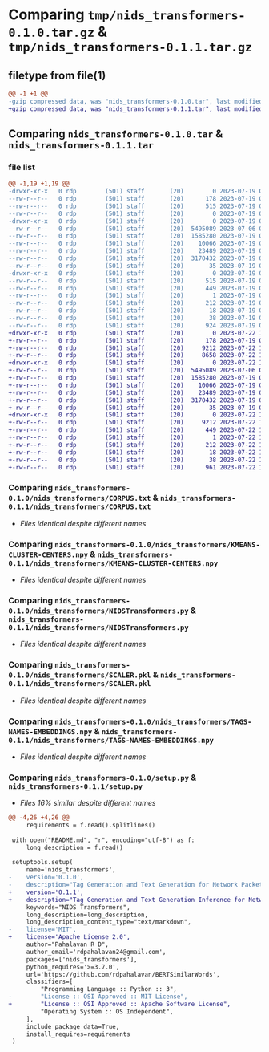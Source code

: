 # Comparing `tmp/nids_transformers-0.1.0.tar.gz` & `tmp/nids_transformers-0.1.1.tar.gz`

## filetype from file(1)

```diff
@@ -1 +1 @@
-gzip compressed data, was "nids_transformers-0.1.0.tar", last modified: Wed Jul 19 06:17:21 2023, max compression
+gzip compressed data, was "nids_transformers-0.1.1.tar", last modified: Sat Jul 22 14:59:08 2023, max compression
```

## Comparing `nids_transformers-0.1.0.tar` & `nids_transformers-0.1.1.tar`

### file list

```diff
@@ -1,19 +1,19 @@
-drwxr-xr-x   0 rdp        (501) staff       (20)        0 2023-07-19 06:17:21.665976 nids_transformers-0.1.0/
--rw-r--r--   0 rdp        (501) staff       (20)      178 2023-07-19 01:47:15.000000 nids_transformers-0.1.0/MANIFEST.in
--rw-r--r--   0 rdp        (501) staff       (20)      515 2023-07-19 06:17:21.665758 nids_transformers-0.1.0/PKG-INFO
--rw-r--r--   0 rdp        (501) staff       (20)        0 2023-07-19 01:11:31.000000 nids_transformers-0.1.0/README.md
-drwxr-xr-x   0 rdp        (501) staff       (20)        0 2023-07-19 06:17:21.664171 nids_transformers-0.1.0/nids_transformers/
--rw-r--r--   0 rdp        (501) staff       (20)  5495089 2023-07-06 03:59:04.000000 nids_transformers-0.1.0/nids_transformers/CORPUS.txt
--rw-r--r--   0 rdp        (501) staff       (20)  1585280 2023-07-19 01:16:55.000000 nids_transformers-0.1.0/nids_transformers/KMEANS-CLUSTER-CENTERS.npy
--rw-r--r--   0 rdp        (501) staff       (20)    10066 2023-07-19 06:17:00.000000 nids_transformers-0.1.0/nids_transformers/NIDSTransformers.py
--rw-r--r--   0 rdp        (501) staff       (20)    23489 2023-07-19 01:14:48.000000 nids_transformers-0.1.0/nids_transformers/SCALER.pkl
--rw-r--r--   0 rdp        (501) staff       (20)  3170432 2023-07-19 01:17:11.000000 nids_transformers-0.1.0/nids_transformers/TAGS-NAMES-EMBEDDINGS.npy
--rw-r--r--   0 rdp        (501) staff       (20)       35 2023-07-19 00:52:36.000000 nids_transformers-0.1.0/nids_transformers/__init__.py
-drwxr-xr-x   0 rdp        (501) staff       (20)        0 2023-07-19 06:17:21.665445 nids_transformers-0.1.0/nids_transformers.egg-info/
--rw-r--r--   0 rdp        (501) staff       (20)      515 2023-07-19 06:17:21.000000 nids_transformers-0.1.0/nids_transformers.egg-info/PKG-INFO
--rw-r--r--   0 rdp        (501) staff       (20)      449 2023-07-19 06:17:21.000000 nids_transformers-0.1.0/nids_transformers.egg-info/SOURCES.txt
--rw-r--r--   0 rdp        (501) staff       (20)        1 2023-07-19 06:17:21.000000 nids_transformers-0.1.0/nids_transformers.egg-info/dependency_links.txt
--rw-r--r--   0 rdp        (501) staff       (20)      212 2023-07-19 06:17:21.000000 nids_transformers-0.1.0/nids_transformers.egg-info/requires.txt
--rw-r--r--   0 rdp        (501) staff       (20)       18 2023-07-19 06:17:21.000000 nids_transformers-0.1.0/nids_transformers.egg-info/top_level.txt
--rw-r--r--   0 rdp        (501) staff       (20)       38 2023-07-19 06:17:21.666030 nids_transformers-0.1.0/setup.cfg
--rw-r--r--   0 rdp        (501) staff       (20)      924 2023-07-19 06:16:51.000000 nids_transformers-0.1.0/setup.py
+drwxr-xr-x   0 rdp        (501) staff       (20)        0 2023-07-22 14:59:08.192129 nids_transformers-0.1.1/
+-rw-r--r--   0 rdp        (501) staff       (20)      178 2023-07-19 01:47:15.000000 nids_transformers-0.1.1/MANIFEST.in
+-rw-r--r--   0 rdp        (501) staff       (20)     9212 2023-07-22 14:59:08.191792 nids_transformers-0.1.1/PKG-INFO
+-rw-r--r--   0 rdp        (501) staff       (20)     8658 2023-07-22 14:57:22.000000 nids_transformers-0.1.1/README.md
+drwxr-xr-x   0 rdp        (501) staff       (20)        0 2023-07-22 14:59:08.190281 nids_transformers-0.1.1/nids_transformers/
+-rw-r--r--   0 rdp        (501) staff       (20)  5495089 2023-07-06 03:59:04.000000 nids_transformers-0.1.1/nids_transformers/CORPUS.txt
+-rw-r--r--   0 rdp        (501) staff       (20)  1585280 2023-07-19 01:16:55.000000 nids_transformers-0.1.1/nids_transformers/KMEANS-CLUSTER-CENTERS.npy
+-rw-r--r--   0 rdp        (501) staff       (20)    10066 2023-07-19 06:17:00.000000 nids_transformers-0.1.1/nids_transformers/NIDSTransformers.py
+-rw-r--r--   0 rdp        (501) staff       (20)    23489 2023-07-19 01:14:48.000000 nids_transformers-0.1.1/nids_transformers/SCALER.pkl
+-rw-r--r--   0 rdp        (501) staff       (20)  3170432 2023-07-19 01:17:11.000000 nids_transformers-0.1.1/nids_transformers/TAGS-NAMES-EMBEDDINGS.npy
+-rw-r--r--   0 rdp        (501) staff       (20)       35 2023-07-19 00:52:36.000000 nids_transformers-0.1.1/nids_transformers/__init__.py
+drwxr-xr-x   0 rdp        (501) staff       (20)        0 2023-07-22 14:59:08.191506 nids_transformers-0.1.1/nids_transformers.egg-info/
+-rw-r--r--   0 rdp        (501) staff       (20)     9212 2023-07-22 14:59:08.000000 nids_transformers-0.1.1/nids_transformers.egg-info/PKG-INFO
+-rw-r--r--   0 rdp        (501) staff       (20)      449 2023-07-22 14:59:08.000000 nids_transformers-0.1.1/nids_transformers.egg-info/SOURCES.txt
+-rw-r--r--   0 rdp        (501) staff       (20)        1 2023-07-22 14:59:08.000000 nids_transformers-0.1.1/nids_transformers.egg-info/dependency_links.txt
+-rw-r--r--   0 rdp        (501) staff       (20)      212 2023-07-22 14:59:08.000000 nids_transformers-0.1.1/nids_transformers.egg-info/requires.txt
+-rw-r--r--   0 rdp        (501) staff       (20)       18 2023-07-22 14:59:08.000000 nids_transformers-0.1.1/nids_transformers.egg-info/top_level.txt
+-rw-r--r--   0 rdp        (501) staff       (20)       38 2023-07-22 14:59:08.192233 nids_transformers-0.1.1/setup.cfg
+-rw-r--r--   0 rdp        (501) staff       (20)      961 2023-07-22 14:58:41.000000 nids_transformers-0.1.1/setup.py
```

### Comparing `nids_transformers-0.1.0/nids_transformers/CORPUS.txt` & `nids_transformers-0.1.1/nids_transformers/CORPUS.txt`

 * *Files identical despite different names*

### Comparing `nids_transformers-0.1.0/nids_transformers/KMEANS-CLUSTER-CENTERS.npy` & `nids_transformers-0.1.1/nids_transformers/KMEANS-CLUSTER-CENTERS.npy`

 * *Files identical despite different names*

### Comparing `nids_transformers-0.1.0/nids_transformers/NIDSTransformers.py` & `nids_transformers-0.1.1/nids_transformers/NIDSTransformers.py`

 * *Files identical despite different names*

### Comparing `nids_transformers-0.1.0/nids_transformers/SCALER.pkl` & `nids_transformers-0.1.1/nids_transformers/SCALER.pkl`

 * *Files identical despite different names*

### Comparing `nids_transformers-0.1.0/nids_transformers/TAGS-NAMES-EMBEDDINGS.npy` & `nids_transformers-0.1.1/nids_transformers/TAGS-NAMES-EMBEDDINGS.npy`

 * *Files identical despite different names*

### Comparing `nids_transformers-0.1.0/setup.py` & `nids_transformers-0.1.1/setup.py`

 * *Files 16% similar despite different names*

```diff
@@ -4,26 +4,26 @@
     requirements = f.read().splitlines()
 
 with open("README.md", "r", encoding="utf-8") as f:
     long_description = f.read()
 
 setuptools.setup(
     name='nids_transformers',
-    version='0.1.0',
-    description="Tag Generation and Text Generation for Network Packets using Transformers",
+    version='0.1.1',
+    description="Tag Generation and Text Generation Inference for Network Packets using Transformers",
     keywords="NIDS Transformers",
     long_description=long_description,
     long_description_content_type="text/markdown",
-    license='MIT',
+    license='Apache License 2.0',
     author="Pahalavan R D",
     author_email='rdpahalavan24@gmail.com',
     packages=['nids_transformers'],
     python_requires='>=3.7.0',
     url='https://github.com/rdpahalavan/BERTSimilarWords',
     classifiers=[
         "Programming Language :: Python :: 3",
-        "License :: OSI Approved :: MIT License",
+        "License :: OSI Approved :: Apache Software License",
         "Operating System :: OS Independent",
     ],
     include_package_data=True,
     install_requires=requirements
 )
```


